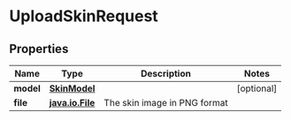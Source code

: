 
# UploadSkinRequest

## Properties
Name | Type | Description | Notes
------------ | ------------- | ------------- | -------------
**model** | [**SkinModel**](SkinModel.md) |  |  [optional]
**file** | [**java.io.File**](java.io.File.md) | The skin image in PNG format | 



